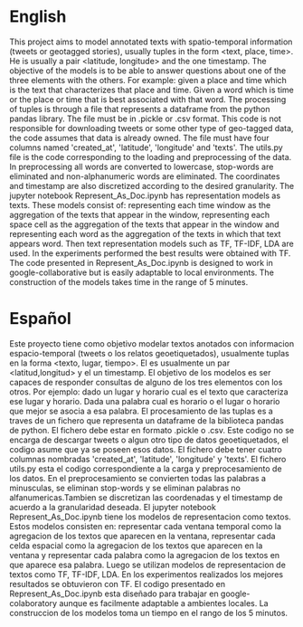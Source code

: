 # English
This project aims to model annotated texts with spatio-temporal information (tweets or geotagged stories), usually tuples in the form <text, place, time>. He is usually a pair <latitude, longitude> and the one timestamp. The objective of the models is to be able to answer questions about one of the three elements with the others. For example: given a place and time which is the text that characterizes that place and time. Given a word which is time or the place or time that is best associated with that word. The processing of tuples is through a file that represents a dataframe from the python pandas library. The file must be in .pickle or .csv format. This code is not responsible for downloading tweets or some other type of geo-tagged data, the code assumes that data is already owned. The file must have four columns named 'created_at', 'latitude', 'longitude' and 'texts'. The utils.py file is the code corresponding to the loading and preprocessing of the data. In preprocessing all words are converted to lowercase, stop-words are eliminated and non-alphanumeric words are eliminated. The coordinates and timestamp are also discretized according to the desired granularity. The jupyter notebook Represent_As_Doc.ipynb has representation models as texts. These models consist of: representing each time window as the aggregation of the texts that appear in the window, representing each space cell as the aggregation of the texts that appear in the window and representing each word as the aggregation of the texts in which that text appears word. Then text representation models such as TF, TF-IDF, LDA are used. In the experiments performed the best results were obtained with TF. The code presented in Represent_As_Doc.ipynb is designed to work in google-collaborative but is easily adaptable to local environments. The construction of the models takes time in the range of 5 minutes.


# Español
Este proyecto tiene como objetivo modelar textos anotados con informacion espacio-temporal (tweets o los relatos geoetiquetados), usualmente tuplas en la forma <texto, lugar, tiempo>. El <lugar> es usualmente un par <latitud,longitud> y el <tiempo> un timestamp. El objetivo de los modelos es ser capaces de responder consultas de alguno de los tres elementos con los otros. Por ejemplo: dado un lugar y horario cual es el texto que caracteriza ese lugar y horario. Dada una palabra cual es horario o el lugar o horario que mejor se asocia a esa palabra.
El procesamiento de las tuplas es a traves de un fichero que representa un dataframe de la biblioteca pandas de python.
El fichero debe estar en formato .pickle o .csv. Este codigo no se encarga de descargar tweets o algun otro tipo de datos geoetiquetados, el codigo asume que ya se poseen esos datos. El fichero debe tener cuatro columnas nombradas 'created_at', 'latitude', 'longitude' y 'texts'.
El fichero utils.py esta el codigo correspondiente a la carga y preprocesamiento de los datos. En el preprocesamiento se convierten todas las palabras a minusculas, se eliminan stop-words y se eliminan palabras no alfanumericas.Tambien se discretizan las coordenadas y el timestamp de acuerdo a la granularidad deseada.
El jupyter notebook Represent_As_Doc.ipynb tiene los modelos de representacion como textos. Estos modelos consisten en: representar cada ventana temporal como la agregacion de los textos que aparecen en la ventana, representar cada celda  espacial como la agregacion de los textos que aparecen en la ventana y representar cada palabra como la agregacion de los textos en que aparece esa palabra. Luego se utilizan modelos de representacion de textos como TF, TF-IDF, LDA. En los experimentos realizados los mejores resultados se obtuvieron con TF. El codigo presentado en Represent_As_Doc.ipynb esta diseñado para trabajar en google-colaboratory aunque es facilmente adaptable a ambientes locales.
La construccion de los modelos toma un tiempo en el rango de los 5 minutos.
 

